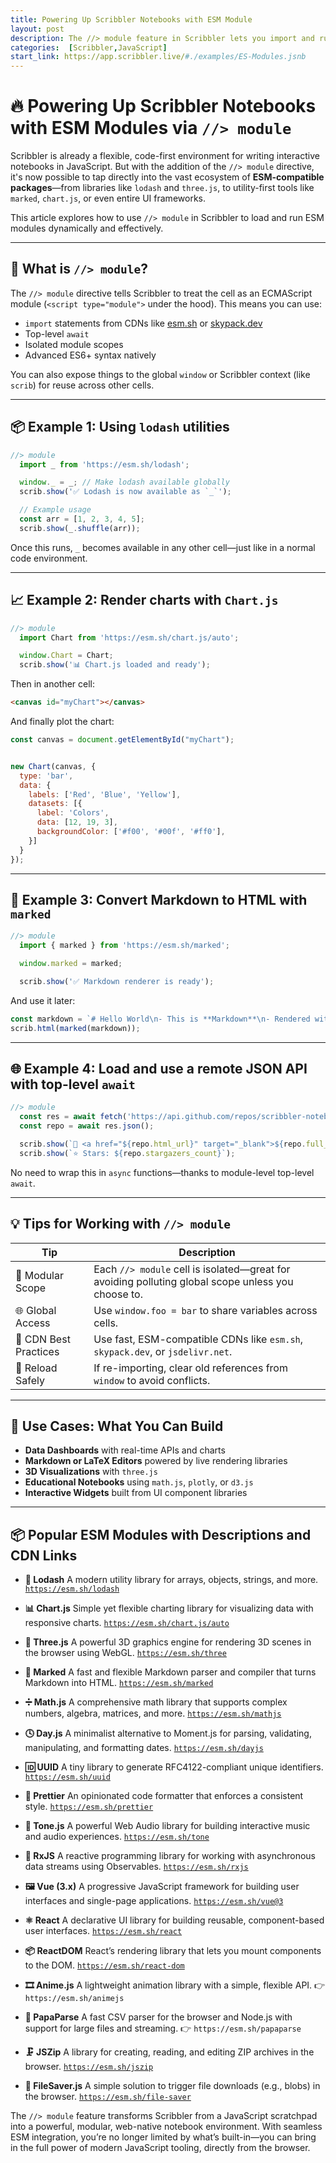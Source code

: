 ```yaml
---
title: Powering Up Scribbler Notebooks with ESM Module
layout: post
description: The //> module feature in Scribbler lets you import and run modern ESM libraries directly in notebook cells, unlocking powerful, modular, browser-native workflows.
categories:  [Scribbler,JavaScript]
start_link: https://app.scribbler.live/#./examples/ES-Modules.jsnb
---
```


# 🔥 Powering Up Scribbler Notebooks with ESM Modules via `//> module`

Scribbler is already a flexible, code-first environment for writing interactive notebooks in JavaScript. But with the addition of the `//> module` directive, it's now possible to tap directly into the vast ecosystem of **ESM-compatible packages**—from libraries like `lodash` and `three.js`, to utility-first tools like `marked`, `chart.js`, or even entire UI frameworks.

This article explores how to use `//> module` in Scribbler to load and run ESM modules dynamically and effectively.

---

## 🧠 What is `//> module`?

The `//> module` directive tells Scribbler to treat the cell as an ECMAScript module (`<script type="module">` under the hood). This means you can use:

* `import` statements from CDNs like [esm.sh](https://esm.sh) or [skypack.dev](https://www.skypack.dev/)
* Top-level `await`
* Isolated module scopes
* Advanced ES6+ syntax natively

You can also expose things to the global `window` or Scribbler context (like `scrib`) for reuse across other cells.

---

## 📦 Example 1: Using `lodash` utilities

```js
//> module
  import _ from 'https://esm.sh/lodash';

  window._ = _; // Make lodash available globally
  scrib.show('✅ Lodash is now available as `_`');

  // Example usage
  const arr = [1, 2, 3, 4, 5];
  scrib.show(_.shuffle(arr));
```

Once this runs, `_` becomes available in any other cell—just like in a normal code environment.

---

## 📈 Example 2: Render charts with `Chart.js`

```js
//> module
  import Chart from 'https://esm.sh/chart.js/auto';

  window.Chart = Chart;
  scrib.show('📊 Chart.js loaded and ready');
```

Then in another cell:
```html
<canvas id="myChart"></canvas>
```
And finally plot the chart:
```js
const canvas = document.getElementById("myChart");


new Chart(canvas, {
  type: 'bar',
  data: {
    labels: ['Red', 'Blue', 'Yellow'],
    datasets: [{
      label: 'Colors',
      data: [12, 19, 3],
      backgroundColor: ['#f00', '#00f', '#ff0'],
    }]
  }
});
```

---

## 📜 Example 3: Convert Markdown to HTML with `marked`

```js
//> module
  import { marked } from 'https://esm.sh/marked';

  window.marked = marked;

  scrib.show('✅ Markdown renderer is ready');
```

And use it later:

```js
const markdown = `# Hello World\n- This is **Markdown**\n- Rendered with \`marked\``;
scrib.html(marked(markdown));
```

---

## 🌐 Example 4: Load and use a remote JSON API with top-level `await`

```js
//> module
  const res = await fetch('https://api.github.com/repos/scribbler-notebook/scribbler');
  const repo = await res.json();

  scrib.show(`🔗 <a href="${repo.html_url}" target="_blank">${repo.full_name}</a>`);
  scrib.show(`⭐ Stars: ${repo.stargazers_count}`);
```

No need to wrap this in `async` functions—thanks to module-level top-level `await`.

---

## 💡 Tips for Working with `//> module`

| Tip                   | Description                                                                                        |
| --------------------- | -------------------------------------------------------------------------------------------------- |
| 🧩 Modular Scope      | Each `//> module` cell is isolated—great for avoiding polluting global scope unless you choose to. |
| 🌐 Global Access      | Use `window.foo = bar` to share variables across cells.                                            |
| 🚀 CDN Best Practices | Use fast, ESM-compatible CDNs like `esm.sh`, `skypack.dev`, or `jsdelivr.net`.                     |
| 🔄 Reload Safely      | If re-importing, clear old references from `window` to avoid conflicts.                            |

---

## 🔮 Use Cases: What You Can Build

* **Data Dashboards** with real-time APIs and charts
* **Markdown or LaTeX Editors** powered by live rendering libraries
* **3D Visualizations** with `three.js`
* **Educational Notebooks** using `math.js`, `plotly`, or `d3.js`
* **Interactive Widgets** built from UI component libraries



---


## 📦 Popular ESM Modules with Descriptions and CDN Links

* **🔧 Lodash**
  A modern utility library for arrays, objects, strings, and more.
  [ `https://esm.sh/lodash`](https://esm.sh/lodash)


* **📊 Chart.js**
  Simple yet flexible charting library for visualizing data with responsive charts.
  [`https://esm.sh/chart.js/auto`](https://esm.sh/chart.js/auto)

* **🧱 Three.js**
  A powerful 3D graphics engine for rendering 3D scenes in the browser using WebGL.
  [`https://esm.sh/three`](https://esm.sh/three)

* **📝 Marked**
  A fast and flexible Markdown parser and compiler that turns Markdown into HTML.
  [`https://esm.sh/marked`](https://esm.sh/marked)

* **➗ Math.js**
  A comprehensive math library that supports complex numbers, algebra, matrices, and more.
  [`https://esm.sh/mathjs`](https://esm.sh/mathjs)

* **🕓 Day.js**
  A minimalist alternative to Moment.js for parsing, validating, manipulating, and formatting dates.
  [`https://esm.sh/dayjs`](https://esm.sh/dayjs)

* **🆔 UUID**
  A tiny library to generate RFC4122-compliant unique identifiers.
  [`https://esm.sh/uuid`](https://esm.sh/uuid)

* **🧹 Prettier**
  An opinionated code formatter that enforces a consistent style.
  [`https://esm.sh/prettier`](https://esm.sh/prettier)

* **🎵 Tone.js**
  A powerful Web Audio library for building interactive music and audio experiences.
  [`https://esm.sh/tone`](https://esm.sh/tone)

* **🔄 RxJS**
  A reactive programming library for working with asynchronous data streams using Observables.
  [`https://esm.sh/rxjs`](https://esm.sh/rxjs)

* **🖼️ Vue (3.x)**
  A progressive JavaScript framework for building user interfaces and single-page applications.
   [`https://esm.sh/vue@3`](https://esm.sh/vue@3)

* **⚛️ React**
  A declarative UI library for building reusable, component-based user interfaces.
  [`https://esm.sh/react`](https://esm.sh/react)

* **📦 ReactDOM**
  React’s rendering library that lets you mount components to the DOM.
  [`https://esm.sh/react-dom`](https://esm.sh/react-dom)

* **🎞️ Anime.js**
  A lightweight animation library with a simple, flexible API.
  👉 `https://esm.sh/animejs`

* **📄 PapaParse**
  A fast CSV parser for the browser and Node.js with support for large files and streaming.
  👉 `https://esm.sh/papaparse`

* **🗜️ JSZip**
  A library for creating, reading, and editing ZIP archives in the browser.
  [`https://esm.sh/jszip`](https://esm.sh/react-dom)

* **💾 FileSaver.js**
  A simple solution to trigger file downloads (e.g., blobs) in the browser.
  [`https://esm.sh/file-saver`](https://esm.sh/react-dom)

The `//> module` feature transforms Scribbler from a JavaScript scratchpad into a powerful, modular, web-native notebook environment. With seamless ESM integration, you’re no longer limited by what’s built-in—you can bring in the full power of modern JavaScript tooling, directly from the browser.
